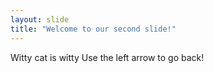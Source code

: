 ```yaml
---
layout: slide
title: "Welcome to our second slide!"
---
```

Witty cat is witty
Use the left arrow to go back!
